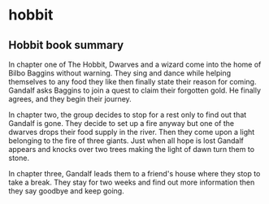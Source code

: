 # hobbit

## Hobbit book summary

In chapter one of The Hobbit, Dwarves and a wizard come into the home of Bilbo Baggins without warning. They sing and dance while helping themselves to any food they like then finally state their reason for coming. Gandalf asks Baggins to join a quest to claim their forgotten gold. He finally agrees, and they begin their journey.

In chapter two, the group decides to stop for a rest only to find out that Gandalf is gone.
They decide to set up a fire anyway but one of the dwarves drops their food supply in the river.
Then they come upon a light belonging to the fire of three giants. Just when all hope is lost Gandalf appears and knocks over two trees making the light of dawn turn them to stone. 

In chapter three, Gandalf leads them to a friend's house where they stop to take a break. They stay for two weeks and find out more information then they say goodbye and keep going.
